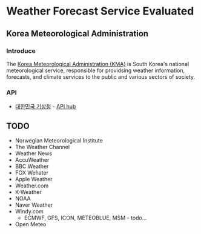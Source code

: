 # Weather Forecast Service Evaluated

<!-- List Services; -->

## Korea Meteorological Administration
### Introduce

The [Korea Meteorological Administration (KMA)](https://www.weather.go.kr/w/index.do) is South Korea's national meteorological service, responsible for providsing weather information, forecasts, and climate services to the public and various sectors of society.

### API

* [대한민국 기상청](https://www.weather.go.kr/w/index.do) - [API hub](https://apihub.kma.go.kr/)

## TODO
* Norwegian Meteorological Institute
* The Weather Channel
* Weather News
* AccuWeather
* BBC Weather
* FOX Wehater
* Apple Weather
* Weather.com
* K-Weather
* NOAA
* Naver Weather
* Windy.com
    * ECMWF, GFS, ICON, METEOBLUE, MSM - todo...
* Open Meteo
